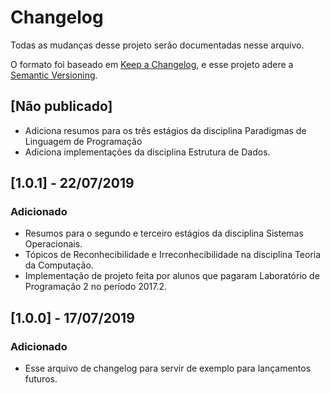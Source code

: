 # Changelog
Todas as mudanças desse projeto serão documentadas nesse arquivo.

O formato foi baseado em [Keep a Changelog](https://keepachangelog.com/pt-BR/1.0.0/),
e esse projeto adere a [Semantic Versioning](https://semver.org/lang/pt-BR/spec/v2.0.0.html).

## [Não publicado]
- Adiciona resumos para os três estágios da disciplina Paradigmas de Linguagem de Programação
- Adiciona implementações da disciplina Estrutura de Dados.

## [1.0.1] - 22/07/2019

### Adicionado
- Resumos para o segundo e terceiro estágios da disciplina Sistemas Operacionais.
- Tópicos de Reconhecibilidade e Irreconhecibilidade na disciplina Teoria da Computação.
- Implementação de projeto feita por alunos que pagaram Laboratório de Programação 2 no período 2017.2.

## [1.0.0] - 17/07/2019

### Adicionado

- Esse arquivo de changelog para servir de exemplo para lançamentos futuros.
